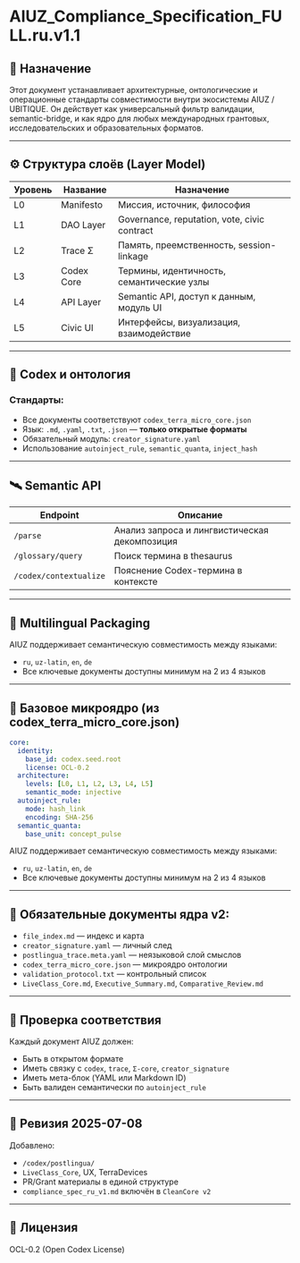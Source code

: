 # AIUZ_Compliance_Specification_FULL.ru.v1.1

## 🔐 Назначение
Этот документ устанавливает архитектурные, онтологические и операционные стандарты совместимости внутри экосистемы AIUZ / UBITIQUE. Он действует как универсальный фильтр валидации, semantic-bridge, и как ядро для любых международных грантовых, исследовательских и образовательных форматов.

---

## ⚙️ Структура слоёв (Layer Model)
| Уровень | Название     | Назначение                                      |
|---------|--------------|--------------------------------------------------|
| L0      | Manifesto    | Миссия, источник, философия                     |
| L1      | DAO Layer    | Governance, reputation, vote, civic contract    |
| L2      | Trace Σ      | Память, преемственность, session-linkage       |
| L3      | Codex Core   | Термины, идентичность, семантические узлы       |
| L4      | API Layer    | Semantic API, доступ к данным, модуль UI       |
| L5      | Civic UI     | Интерфейсы, визуализация, взаимодействие       |

---

## 🧠 Codex и онтология

### Стандарты:
- Все документы соответствуют `codex_terra_micro_core.json`
- Язык: `.md`, `.yaml`, `.txt`, `.json` — **только открытые форматы**
- Обязательный модуль: `creator_signature.yaml`
- Использование `autoinject_rule`, `semantic_quanta`, `inject_hash`

---

## 🛰️ Semantic API
| Endpoint              | Описание                                        |
|-----------------------|-------------------------------------------------|
| `/parse`              | Анализ запроса и лингвистическая декомпозиция  |
| `/glossary/query`     | Поиск термина в thesaurus                      |
| `/codex/contextualize`| Пояснение Codex-термина в контексте            |

---

## 🧾 Multilingual Packaging
AIUZ поддерживает семантическую совместимость между языками:
- `ru`, `uz-latin`, `en`, `de`
- Все ключевые документы доступны минимум на 2 из 4 языков

---

## 🧬 Базовое микроядро (из codex_terra_micro_core.json)
```yaml
core:
  identity:
    base_id: codex.seed.root
    license: OCL-0.2
  architecture:
    levels: [L0, L1, L2, L3, L4, L5]
    semantic_mode: injective
  autoinject_rule:
    mode: hash_link
    encoding: SHA-256
  semantic_quanta:
    base_unit: concept_pulse
```

AIUZ поддерживает семантическую совместимость между языками:
- `ru`, `uz-latin`, `en`, `de`
- Все ключевые документы доступны минимум на 2 из 4 языков

---

## 📂 Обязательные документы ядра v2:
- `file_index.md` — индекс и карта
- `creator_signature.yaml` — личный след
- `postlingua_trace.meta.yaml` — неязыковой слой смыслов
- `codex_terra_micro_core.json` — микроядро онтологии
- `validation_protocol.txt` — контрольный список
- `LiveClass_Core.md`, `Executive_Summary.md`, `Comparative_Review.md`

---

## 🔎 Проверка соответствия
Каждый документ AIUZ должен:
- Быть в открытом формате
- Иметь связку с `codex`, `trace`, `Σ-core`, `creator_signature`
- Иметь мета-блок (YAML или Markdown ID)
- Быть валиден семантически по `autoinject_rule`

---

## 🧭 Ревизия 2025-07-08
Добавлено:
- `/codex/postlingua/`
- `LiveClass_Core`, UX, TerraDevices
- PR/Grant материалы в единой структуре
- `compliance_spec_ru_v1.md` включён в `CleanCore v2`

---

## 📘 Лицензия
OCL-0.2 (Open Codex License)

